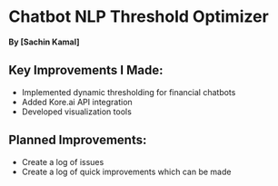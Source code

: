 # Chatbot NLP Threshold Optimizer 
**By [Sachin Kamal]**

## Key Improvements I Made:
- Implemented dynamic thresholding for financial chatbots
- Added Kore.ai API integration
- Developed visualization tools

## Planned Improvements:
- Create a log of issues
- Create a log of quick improvements which can be made

